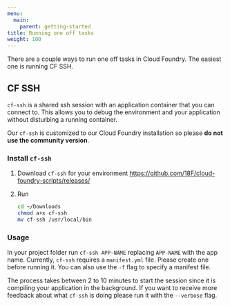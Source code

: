 ```yaml
---
menu:
  main:
    parent: getting-started
title: Running one off tasks
weight: 100
---
```


There are a couple ways to run one off tasks in Cloud Foundry. The easiest one is running CF SSH.

## CF SSH

`cf-ssh` is a shared ssh session with an application container that you can connect to. This allows you to debug the environment and your application without disturbing a running container.

Our `cf-ssh` is customized to our Cloud Foundry installation so please **do not use the community version**.

### Install `cf-ssh`

1. Download `cf-ssh` for your environment https://github.com/18F/cloud-foundry-scripts/releases/
1. Run

    ```bash
    cd ~/Downloads
    chmod a+x cf-ssh
    mv cf-ssh /usr/local/bin
    ```

### Usage

In your project folder run `cf-ssh APP-NAME` replacing `APP-NAME` with the app name.
Currently, `cf-ssh` requires a `manifest.yml` file. Please create one before running it. You can also use the `-f` flag to specify a manifest file.

The process takes between 2 to 10 minutes to start the session since it is compiling your application in the background. If you want to receive more feedback about what `cf-ssh` is doing please run it with the `--verbose` flag.
